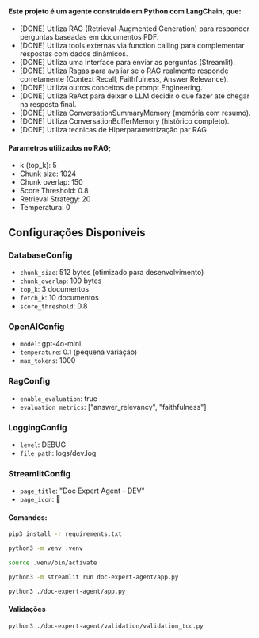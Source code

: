 #### Este projeto é um agente construído em Python com LangChain, que:

- [DONE] Utiliza RAG (Retrieval-Augmented Generation) para responder perguntas baseadas em documentos PDF.
- [DONE] Utiliza tools externas via function calling para complementar respostas com dados dinâmicos.
- [DONE] Utiliza uma interface para enviar as perguntas (Streamlit).
- [DONE] Utiliza Ragas para avaliar se o RAG realmente responde corretamente (Context Recall, Faithfulness, Answer Relevance).
- [DONE] Utiliza outros conceitos de prompt Engineering.
- [DONE] Utiliza ReAct para deixar o LLM decidir o que fazer até chegar na resposta final.
- [DONE] Utiliza ConversationSummaryMemory (memória com resumo).
- [DONE] Utiliza ConversationBufferMemory (histórico completo).
- [DONE] Utiliza tecnicas de Hiperparametrização par RAG

#### Parametros utilizados no RAG; 
- k (top_k): 5
- Chunk size: 1024
- Chunk overlap: 150
- Score Threshold: 0.8
- Retrieval Strategy: 20
- Temperatura: 0

## Configurações Disponíveis

### DatabaseConfig
- `chunk_size`: 512 bytes (otimizado para desenvolvimento)
- `chunk_overlap`: 100 bytes
- `top_k`: 3 documentos
- `fetch_k`: 10 documentos
- `score_threshold`: 0.8

### OpenAIConfig
- `model`: gpt-4o-mini
- `temperature`: 0.1 (pequena variação)
- `max_tokens`: 1000

### RagConfig
- `enable_evaluation`: true
- `evaluation_metrics`: ["answer_relevancy", "faithfulness"]

### LoggingConfig
- `level`: DEBUG
- `file_path`: logs/dev.log

### StreamlitConfig
- `page_title`: "Doc Expert Agent - DEV"
- `page_icon`: 🔧

#### Comandos:
```bash
pip3 install -r requirements.txt

python3 -m venv .venv

source .venv/bin/activate

python3 -m streamlit run doc-expert-agent/app.py

python3 ./doc-expert-agent/app.py
```

#### Validações
```bash
python3 ./doc-expert-agent/validation/validation_tcc.py
```
